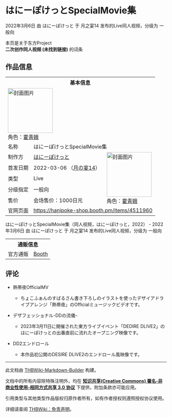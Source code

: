 # はにーぽけっとSpecialMovie集

<!-- source html: G:\repos\THBWiki-Markdown-Builder\THBWikiMarkdown\Temp\main\c\c6\ns0%3A%E3%81%AF%E3%81%AB%E3%83%BC%E3%81%BD%E3%81%91%E3%81%A3%E3%81%A8SpecialMovie%E9%9B%86.html -->

2022年3月6日 由 はにーぽけっと 于 月之宴14 发布的Live同人视频，分级为 一般向

本页是关于东方Project  
 **二次创作同人视频 (未找到链接)** 的词条
## 作品信息

<table><tbody><tr><th colspan="3">基本信息</th></tr><tr><td class="cover-artwork-mobile" colspan="2"><a href="./文件-はにーぽけっとSpecialMovie集封面.jpg.md" class="image" title="封面图片"><img alt="封面图片" src="https://upload.thwiki.cc/thumb/d/da/%E3%81%AF%E3%81%AB%E3%83%BC%E3%81%BD%E3%81%91%E3%81%A3%E3%81%A8SpecialMovie%E9%9B%86%E5%B0%81%E9%9D%A2.jpg/140px-%E3%81%AF%E3%81%AB%E3%83%BC%E3%81%BD%E3%81%91%E3%81%A3%E3%81%A8SpecialMovie%E9%9B%86%E5%B0%81%E9%9D%A2.jpg" decoding="async" loading="lazy" width="140" height="140" srcset="https://upload.thwiki.cc/thumb/d/da/%E3%81%AF%E3%81%AB%E3%83%BC%E3%81%BD%E3%81%91%E3%81%A3%E3%81%A8SpecialMovie%E9%9B%86%E5%B0%81%E9%9D%A2.jpg/210px-%E3%81%AF%E3%81%AB%E3%83%BC%E3%81%BD%E3%81%91%E3%81%A3%E3%81%A8SpecialMovie%E9%9B%86%E5%B0%81%E9%9D%A2.jpg 1.5x, https://upload.thwiki.cc/thumb/d/da/%E3%81%AF%E3%81%AB%E3%83%BC%E3%81%BD%E3%81%91%E3%81%A3%E3%81%A8SpecialMovie%E9%9B%86%E5%B0%81%E9%9D%A2.jpg/280px-%E3%81%AF%E3%81%AB%E3%83%BC%E3%81%BD%E3%81%91%E3%81%A3%E3%81%A8SpecialMovie%E9%9B%86%E5%B0%81%E9%9D%A2.jpg 2x" data-file-width="1440" data-file-height="1436"></a><div class="cover-char">角色：<a href="./霍青娥.md" title="霍青娥">霍青娥</a></div></td>
</tr><tr><td class="label">名称</td><td colspan="2"> はにーぽけっとSpecialMovie集 </td></tr><tr><td class="label">制作方</td><td><a href="./はにーぽけっと.md" title="はにーぽけっと">はにーぽけっと</a></td><td class="cover-artwork" rowspan="5" style="min-width:140px;"><a href="./文件-はにーぽけっとSpecialMovie集封面.jpg.md" class="image" title="封面图片"><img alt="封面图片" src="https://upload.thwiki.cc/thumb/d/da/%E3%81%AF%E3%81%AB%E3%83%BC%E3%81%BD%E3%81%91%E3%81%A3%E3%81%A8SpecialMovie%E9%9B%86%E5%B0%81%E9%9D%A2.jpg/140px-%E3%81%AF%E3%81%AB%E3%83%BC%E3%81%BD%E3%81%91%E3%81%A3%E3%81%A8SpecialMovie%E9%9B%86%E5%B0%81%E9%9D%A2.jpg" decoding="async" loading="lazy" width="140" height="140" srcset="https://upload.thwiki.cc/thumb/d/da/%E3%81%AF%E3%81%AB%E3%83%BC%E3%81%BD%E3%81%91%E3%81%A3%E3%81%A8SpecialMovie%E9%9B%86%E5%B0%81%E9%9D%A2.jpg/210px-%E3%81%AF%E3%81%AB%E3%83%BC%E3%81%BD%E3%81%91%E3%81%A3%E3%81%A8SpecialMovie%E9%9B%86%E5%B0%81%E9%9D%A2.jpg 1.5x, https://upload.thwiki.cc/thumb/d/da/%E3%81%AF%E3%81%AB%E3%83%BC%E3%81%BD%E3%81%91%E3%81%A3%E3%81%A8SpecialMovie%E9%9B%86%E5%B0%81%E9%9D%A2.jpg/280px-%E3%81%AF%E3%81%AB%E3%83%BC%E3%81%BD%E3%81%91%E3%81%A3%E3%81%A8SpecialMovie%E9%9B%86%E5%B0%81%E9%9D%A2.jpg 2x" data-file-width="1440" data-file-height="1436"></a><div class="cover-char">角色：<a href="./霍青娥.md" title="霍青娥">霍青娥</a></div></td>
</tr><tr><td class="label">首发日期</td><td>2022-03-06&#160;（<a href="/展会作品列表?e=%E6%9C%88%E4%B9%8B%E5%AE%B4%2314">月の宴14</a>）</td></tr><tr><td class="label">类型</td><td>Live</td></tr><tr><td class="label">分级指定</td><td>一般向</td></tr><tr><td class="label">售价</td><td>会场售价：1000日元</td></tr>
<tr><td class="label">官网页面</td><td colspan="2"><a rel="nofollow" class="external free" href="https://hanipoke-shop.booth.pm/items/4511960">https://hanipoke-shop.booth.pm/items/4511960</a></td></tr></tbody></table>

はにーぽけっとSpecialMovie集（同人视频，はにーぽけっと，2022） - 2022年3月6日 由 はにーぽけっと 于 月之宴14 发布的Live同人视频，分级为 一般向

<table><tbody><tr><th colspan="3">通贩信息</th></tr><tr><td class="label">官方通贩</td><td colspan="2"><a rel="nofollow" class="external text" href="https://hanipoke-shop.booth.pm/items/4511960">Booth</a></td></tr></tbody></table>


## 评论
- 熱帯夜OfficialMV
  - ちょこふぁんのすばるさん書き下ろしのイラストを使ったデザイアドライブアレンジ「熱帯夜」のOfficialミュージックビデオです。

- デザフェッショナル-DDの流儀-
  - 2023年3月11日に開催された東方ライブイベント「DEDIRE DLIVE2」のはにーぽけっとの出番直前に流れたオープニング映像です。

- DD2エンドロール
  - 本作品初公開のDESIRE DLIVE2のエンドロール風映像です。


  
  

  





---

此文档由 [THBWiki-Markdown-Builder](https://github.com/Delsin-Yu/THBWiki-Markdown-Builder) 构建。

文档中的所有内容除特殊注明外，均在 [**知识共享(Creative Commons) 署名-非商业性使用-相同方式共享 3.0 协议**](https://creativecommons.org/licenses/by-sa/3.0/deed.zh-hans) 下提供，附加条款亦可能应用。

引用类型与其他类型作品版权归原作者所有，如有作者授权则遵照授权协议使用。

详细请查阅 [THBWiki：免责声明](https://thbwiki.cc/THBWiki:%E5%85%8D%E8%B4%A3%E5%A3%B0%E6%98%8E)。

